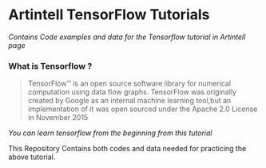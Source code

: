 # Artintell TensorFlow Tutorials
*Contains Code examples and data for the Tensorflow tutorial in Artintell page*

### What is Tensorflow ?
> TensorFlow™ is an open source software library for numerical computation using data flow graphs.
> TensorFlow was originally created by Google as an internal machine learning tool,but an implementation of it was open sourced under the Apache 2.0 License in November 2015

*You can learn tensorflow from the beginning from this tutorial*

This Repository Contains both codes and data needed for practicing the above tutorial.
